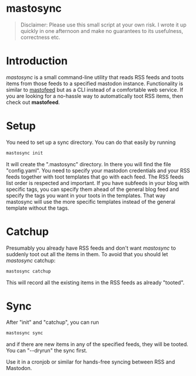 # mastosync

> Disclaimer: Please use this small script at your own risk. I wrote it up quickly in one afternoon and make no guarantees to its 
> usefulness, correctness etc.

# Introduction

_mastosync_ is a small command-line utility that reads RSS feeds and toots items from those feeds to a specified mastodon instance. 
Functionality is similar to [mastofeed](https://mastofeed.org/) but as a CLI instead of a comfortable web service. If you are looking
for a no-hassle way to automatically toot RSS items, then check out **mastofeed**.

# Setup

You need to set up a sync directory. You can do that easily by running

```sh
mastosync init
```

It will create the ".mastosync" directory. In there you will find the file "config.yaml". You need to specify your mastodon credentials
and your RSS feeds together with toot templates that go with each feed. The RSS feeds list order is respected and important.
If you have subfeeds in your blog with specific tags, you can specify them ahead of the general blog feed
and specify the tags you want in your toots in the templates. That way mastosync will use the
more specific templates instead of the general template without the tags.

# Catchup

Presumably you already have RSS feeds and don't want _mastosync_ to suddenly toot out all the items in them. To avoid that you
should let _mastosync_ catchup:

```sh
mastosync catchup
```

This will record all the existing items in the RSS feeds as already "tooted".

# Sync

After "init" and "catchup", you can run 

```sh
mastosync sync
```

and if there are new items in any of the specified feeds, they will be tooted. You can "--dryrun" the sync first.

Use it in a cronjob or similar for hands-free syncing between RSS and Mastodon.

